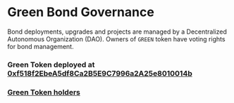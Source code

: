# Green Bond Governance

Bond deployments, upgrades and projects are managed by a Decentralized Autonomous Organization (DAO). Owners of `GREEN` token have voting rights for bond management.

### Green Token deployed at [0xf518f2EbeA5df8Ca2B5E9C7996a2A25e8010014b](https://arbiscan.io/address/0xf518f2EbeA5df8Ca2B5E9C7996a2A25e8010014b)

### [Green Token holders](https://arbiscan.io/token/0xf518f2ebea5df8ca2b5e9c7996a2a25e8010014b#balances)
